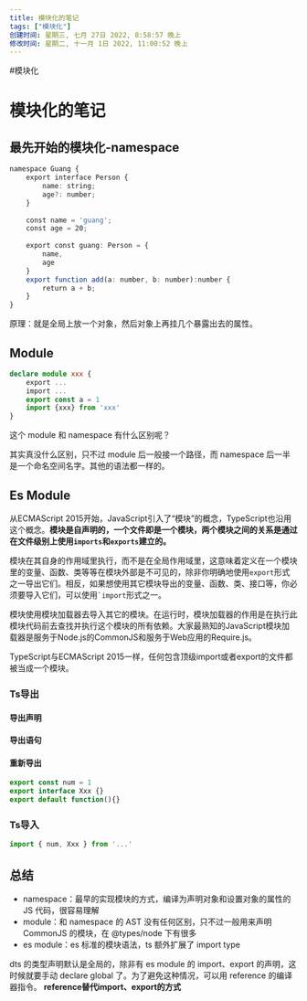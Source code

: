 ```yaml
---
title: 模块化的笔记
tags: ["模块化"]
创建时间: 星期三, 七月 27日 2022, 8:58:57 晚上
修改时间: 星期二, 十一月 1日 2022, 11:00:52 晚上
---
```

#模块化

# 模块化的笔记

## 最先开始的模块化-namespace
```ts
namespace Guang {  
    export interface Person {  
        name: string;  
        age?: number;  
    }  
  
    const name = 'guang';  
    const age = 20;  
  
    export const guang: Person = {  
        name,  
        age  
    }  
    export function add(a: number, b: number):number {  
        return a + b;  
    }  
}
```

原理：就是全局上放一个对象，然后对象上再挂几个暴露出去的属性。

## Module
```ts
declare module xxx {
	export ...
	import ...
	export const a = 1
	import {xxx} from 'xxx'
}
```

这个 module 和 namespace 有什么区别呢？

其实真没什么区别，只不过 module 后一般接一个路径，而 namespace 后一半是一个命名空间名字。其他的语法都一样的。




## Es Module
从ECMAScript 2015开始，JavaScript引入了“模块”的概念，TypeScript也沿用这个概念。**模块是自声明的，一个文件即是一个模块，两个模块之间的关系是通过在文件级别上使用`imports`和`exports`建立的。**

模块在其自身的作用域里执行，而不是在全局作用域里，这意味着定义在一个模块里的变量、函数、类等等在模块外部是不可见的，除非你明确地使用`export`形式之一导出它们。相反，如果想使用其它模块导出的变量、函数、类、接口等，你必须要导入它们，可以使用`` `import ``形式之一。

模块使用模块加载器去导入其它的模块。在运行时，模块加载器的作用是在执行此模块代码前去查找并执行这个模块的所有依赖。大家最熟知的JavaScript模块加载器是服务于Node.js的CommonJS和服务于Web应用的Require.js。

TypeScript与ECMAScript 2015一样，任何包含顶级import或者export的文件都被当成一个模块。

### Ts导出
#### 导出声明
#### 导出语句
#### 重新导出
```ts
export const num = 1
export interface Xxx {}
export default function(){}
```
### Ts导入
```ts
import { num, Xxx } from '...'
```



## 总结
- namespace：最早的实现模块的方式，编译为声明对象和设置对象的属性的 JS 代码，很容易理解
- module：和 namespace 的 AST 没有任何区别，只不过一般用来声明 CommonJS 的模块，在 @types/node 下有很多
- es module：es 标准的模块语法，ts 额外扩展了 import type

 dts 的类型声明默认是全局的，除非有 es module 的 import、export 的声明，这时候就要手动 declare global 了。为了避免这种情况，可以用 reference 的编译器指令。
 **reference替代import、export的方式**